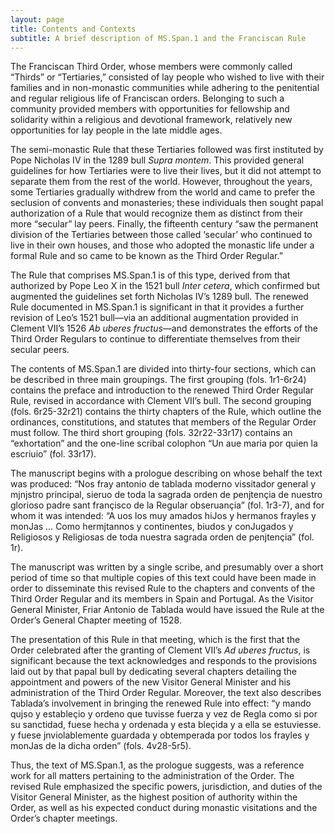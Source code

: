 ```yaml
---
layout: page
title: Contents and Contexts
subtitle: A brief description of MS.Span.1 and the Franciscan Rule
---
```


The Franciscan Third Order, whose members were commonly called “Thirds” or “Tertiaries,” consisted of lay people who wished to live with their families and in non-monastic communities while adhering to the penitential and regular religious life of Franciscan orders. Belonging to such a community provided members with opportunities for fellowship and solidarity within a religious and devotional framework, relatively new opportunities for lay people in the late middle ages.

The semi-monastic Rule that these Tertiaries followed was first instituted by Pope Nicholas IV in the 1289 bull _Supra montem_. This provided general guidelines for how Tertiaries were to live their lives, but it did not attempt to separate them from the rest of the world. However, throughout the years, some Tertiaries gradually withdrew from the world and came to prefer the seclusion of convents and monasteries; these individuals then sought papal authorization of a Rule that would recognize them as distinct from their more “secular” lay peers. Finally, the fifteenth century “saw the permanent division of the Tertiaries between those called ‘secular’ who continued to live in their own houses, and those who adopted the monastic life under a formal Rule and so came to be known as the Third Order Regular.” 

The Rule that comprises MS.Span.1 is of this type, derived from that authorized by Pope Leo X in the 1521 bull _Inter cetera_, which confirmed but augmented the guidelines set forth Nicholas IV’s 1289 bull. The renewed Rule documented in MS.Span.1 is significant in that it provides a further revision of Leo’s 1521 bull—via an additional augmentation provided in Clement VII’s 1526 _Ab uberes fructus_—and demonstrates the efforts of the Third Order Regulars to continue to differentiate themselves from their secular peers.

The contents of MS.Span.1 are divided into thirty-four sections, which can be described in three main groupings. The first grouping (fols. 1r1-6r24) contains the preface and introduction to the renewed Third Order Regular Rule, revised in accordance with Clement VII’s bull. The second grouping (fols. 6r25-32r21) contains the thirty chapters of the Rule, which outline the ordinances, constitutions, and statutes that members of the Regular Order must follow. The third short grouping (fols. 32r22-33r17) contains an “exhortation” and the one-line scribal colophon “Un aue maria por quien la escriuio” (fol. 33r17).

The manuscript begins with a prologue describing on whose behalf the text was produced: “Nos fray antonio de tablada moderno vissitador general y mjnjstro principal, sieruo de toda la sagrada orden de penjtençia de nuestro glorioso padre sant françisco de la Regular obseruançia” (fol. 1r3-7), and for whom it was intended: “A uos los muy amados hiJos y hermanos frayles y monJas … Como hermjtannos y continentes, biudos y conJugados y Religiosos y Religiosas de toda nuestra sagrada orden de penjtençia” (fol. 1r).

The manuscript was written by a single scribe, and presumably over a short period of time so that multiple copies of this text could have been made in order to disseminate this revised Rule to the chapters and convents of the Third Order Regular and its members in Spain and Portugal. As the Visitor General Minister, Friar Antonio de Tablada would have issued the Rule at the Order’s General Chapter meeting of 1528.

The presentation of this Rule in that meeting, which is the first that the Order celebrated after the granting of Clement VII’s _Ad uberes fructus_, is significant because the text acknowledges and responds to the provisions laid out by that papal bull by dedicating several chapters detailing the appointment and powers of the new Visitor General Minister and his administration of the Third Order Regular. Moreover, the text also describes Tablada’s involvement in bringing the renewed Rule into effect: “y mando qujso y estableçio y ordeno que tuvisse fuerza y vez de Regla como si por su sanctidad, fuese hecha y ordenada y esta bleçida y a ella se estuviesse. y fuese jnviolablemente guardada y obtemperada por todos los frayles y monJas de la dicha orden” (fols. 4v28-5r5).

Thus, the text of MS.Span.1, as the prologue suggests, was a reference work for all matters pertaining to the administration of the Order. The revised Rule emphasized the specific powers, jurisdiction, and duties of the Visitor General Minister, as the highest position of authority within the Order, as well as his expected conduct during monastic visitations and the Order’s chapter meetings.
